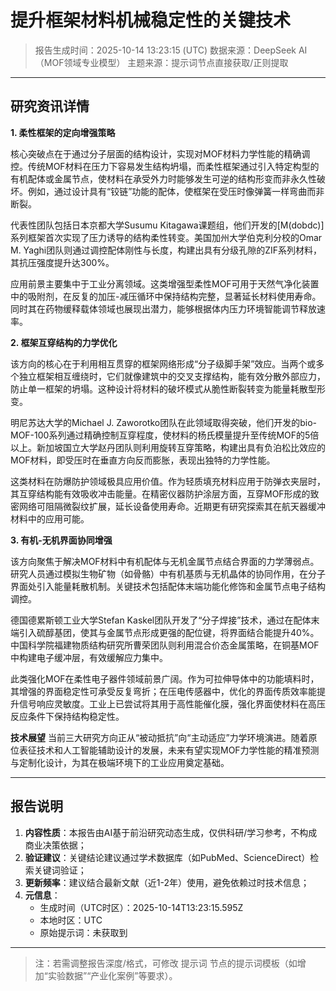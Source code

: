 # 提升框架材料机械稳定性的关键技术

> 报告生成时间：2025-10-14 13:23:15 (UTC)
> 数据来源：DeepSeek AI（MOF领域专业模型）
> 主题来源：提示词节点直接获取/正则提取

---

## 研究资讯详情
**1. 柔性框架的定向增强策略**

核心突破点在于通过分子层面的结构设计，实现对MOF材料力学性能的精确调控。传统MOF材料在压力下容易发生结构坍塌，而柔性框架通过引入特定构型的有机配体或金属节点，使材料在承受外力时能够发生可逆的结构形变而非永久性破坏。例如，通过设计具有“铰链”功能的配体，使框架在受压时像弹簧一样弯曲而非断裂。

代表性团队包括日本京都大学Susumu Kitagawa课题组，他们开发的[M(dobdc)]系列框架首次实现了压力诱导的结构柔性转变。美国加州大学伯克利分校的Omar M. Yaghi团队则通过调控配体刚性与长度，构建出具有分级孔隙的ZIF系列材料，其抗压强度提升达300%。

应用前景主要集中于工业分离领域。这类增强型柔性MOF可用于天然气净化装置中的吸附剂，在反复的加压-减压循环中保持结构完整，显著延长材料使用寿命。同时其在药物缓释载体领域也展现出潜力，能够根据体内压力环境智能调节释放速率。

**2. 框架互穿结构的力学优化**

该方向的核心在于利用相互贯穿的框架网络形成“分子级脚手架”效应。当两个或多个独立框架相互缠绕时，它们就像建筑中的交叉支撑结构，能有效分散外部应力，防止单一框架的坍塌。这种设计将材料的破坏模式从脆性断裂转变为能量耗散型形变。

明尼苏达大学的Michael J. Zaworotko团队在此领域取得突破，他们开发的bio-MOF-100系列通过精确控制互穿程度，使材料的杨氏模量提升至传统MOF的5倍以上。新加坡国立大学赵丹团队则利用旋转互穿策略，构建出具有负泊松比效应的MOF材料，即受压时在垂直方向反而膨胀，表现出独特的力学性能。

这类材料在防爆防护领域极具应用价值。作为轻质填充材料应用于防弹衣夹层时，其互穿结构能有效吸收冲击能量。在精密仪器防护涂层方面，互穿MOF形成的致密网络可阻隔微裂纹扩展，延长设备使用寿命。近期更有研究探索其在航天器缓冲材料中的应用可能。

**3. 有机-无机界面协同增强**

该方向聚焦于解决MOF材料中有机配体与无机金属节点结合界面的力学薄弱点。研究人员通过模拟生物矿物（如骨骼）中有机基质与无机晶体的协同作用，在分子界面处引入能量耗散机制。关键技术包括配体末端功能化修饰和金属节点电子结构调控。

德国德累斯顿工业大学Stefan Kaskel团队开发了“分子焊接”技术，通过在配体末端引入硫醇基团，使其与金属节点形成更强的配位键，将界面结合能提升40%。中国科学院福建物质结构研究所曹荣团队则利用混合价态金属策略，在铜基MOF中构建电子缓冲层，有效缓解应力集中。

此类强化MOF在柔性电子器件领域前景广阔。作为可拉伸导体中的功能填料时，其增强的界面稳定性可承受反复弯折；在压电传感器中，优化的界面传质效率能提升信号响应灵敏度。工业上已尝试将其用于高性能催化膜，强化界面使材料在高压反应条件下保持结构稳定性。

**技术展望**
当前三大研究方向正从“被动抵抗”向“主动适应”力学环境演进。随着原位表征技术和人工智能辅助设计的发展，未来有望实现MOF力学性能的精准预测与定制化设计，为其在极端环境下的工业应用奠定基础。

---

## 报告说明
1. **内容性质**：本报告由AI基于前沿研究动态生成，仅供科研/学习参考，不构成商业决策依据；
2. **验证建议**：关键结论建议通过学术数据库（如PubMed、ScienceDirect）检索关键词验证；
3. **更新频率**：建议结合最新文献（近1-2年）使用，避免依赖过时技术信息；
4. **元信息**：
   - 生成时间（UTC时区）：2025-10-14T13:23:15.595Z
   - 本地时区：UTC
   - 原始提示词：未获取到

---

> 注：若需调整报告深度/格式，可修改 提示词 节点的提示词模板（如增加“实验数据”“产业化案例”等要求）。